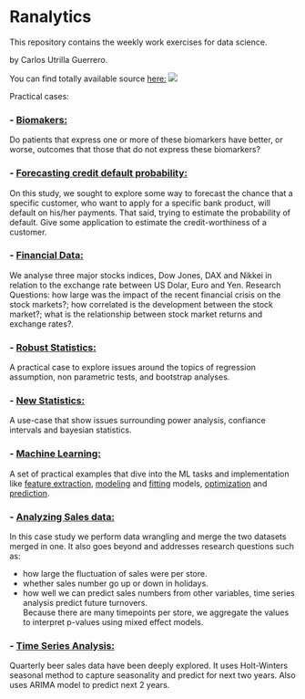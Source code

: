# Ranalytics
This repository contains the weekly work exercises for data science.

by Carlos Utrilla Guerrero. 

You can find totally available source [here:](https://therbootcamp.github.io/)
![](https://i.pinimg.com/originals/91/d4/a0/91d4a0d69c1377daea08f53751faa349.jpg)


Practical cases:

### - [Biomakers:](https://github.com/carlosug/ranalytics/blob/master/src/biomakers.R)
Do patients that express one or more of these biomarkers have better, or worse, outcomes that those that do not express these biomarkers?

### - [Forecasting credit default probability:](https://github.com/carlosug/ranalytics/blob/master/src/CreditDefaultLogit.R)
On this study, we sought to explore some way to forecast the chance that a specific customer, who want to apply for a specific bank product, will default on his/her payments. That said, trying to estimate the probability of default. Give some application to estimate the credit-worthiness of a customer.

### - [Financial Data:](https://github.com/carlosug/ranalytics/blob/master/src/Finance_study_script.R)
We analyse three major stocks indices, Dow Jones, DAX and Nikkei in relation to the exchange rate between US Dolar, Euro and Yen.
Research Questions: 
				how large was the impact of the recent financial crisis on the stock markets?;
				how correlated is the development between the stock market?;
				what is the relationship between stock market returns and exchange rates?.

### - [Robust Statistics:](https://github.com/carlosug/ranalytics/blob/master/src/RobustStatistics.R)
A practical case to explore issues around the topics of regression assumption, non parametric tests, and bootstrap analyses.

### - [New Statistics:](https://github.com/carlosug/ranalytics/blob/master/src/NewStatistics.R)
A use-case that show issues surrounding power analysis, confiance intervals and bayesian statistics.

### - [Machine Learning:](https://github.com/carlosug/ranalytics/blob/master/src/MLfitting.R)
A set of practical examples that dive into the ML tasks and implementation like [feature extraction](https://github.com/carlosug/ranalytics/blob/master/src/MLfeatures.R), [modeling](https://github.com/carlosug/ranalytics/blob/master/src/MLmodel.R) and [fitting](https://github.com/carlosug/ranalytics/blob/master/src/MLfitting.R) models, [optimization](https://github.com/carlosug/ranalytics/blob/master/src/Optimization.R) and [prediction](https://github.com/carlosug/ranalytics/blob/master/src/Prediction.R).

### - [Analyzing Sales data:](https://github.com/carlosug/ranalytics/blob/master/src/Salecase.R)

In this case study we perform data wrangling and merge the two datasets merged in one. It also goes beyond and addresses research questions such as: <br>
- how large the fluctuation of sales were per store.<br>
- whether sales number go up or down in holidays.<br>
- how well we can predict sales numbers from other variables, time series analysis predict future turnovers.<br>
Because there are many timepoints per store, we aggregate the values to interpret p-values using mixed effect models.<br>

### - [Time Series Analysis:](https://github.com/carlosug/ranalytics/blob/master/src/timeseries.R)
Quarterly beer sales data have been deeply explored. It uses Holt-Winters seasonal method to capture seasonality and predict for next two years. Also uses ARIMA model to predict next 2 years.
